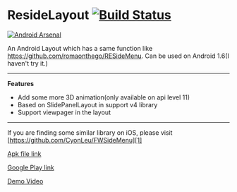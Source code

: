 ResideLayout [![Build Status](https://travis-ci.org/kyze8439690/ResideLayout.svg?branch=master)](https://travis-ci.org/kyze8439690/ResideLayout)
============

[![Android Arsenal](https://img.shields.io/badge/Android%20Arsenal-ResideLayout-brightgreen.svg?style=flat)](https://android-arsenal.com/details/1/880)

An Android Layout which has a same function like https://github.com/romaonthego/RESideMenu. Can be used on Android 1.6(I haven't try it.)

------------
**Features**

 - Add some more 3D animation(only available on api level 11)
 - Based on SlidePanelLayout in support v4 library
 - Support viewpager in the layout

------------

If you are finding some similar library on iOS, please visit [https://github.com/CyonLeu/FWSideMenu][1]

[Apk file link](https://github.com/kyze8439690/ResideLayout/blob/master/demo.apk?raw=true)

[Google Play link](https://play.google.com/store/apps/details?id=me.yugy.github.residelayout)

[Demo Video](http://youtu.be/Kv8wK2FRC7M)


  [1]: https://github.com/CyonLeu/FWSideMenu
